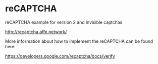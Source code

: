 # reCAPTCHA

reCAPTCHA example for version 2 and invisible captchas

http://recaptcha.affe.network/


More information about how to implement the reCAPTCHA can be found here

https://developers.google.com/recaptcha/docs/verify
